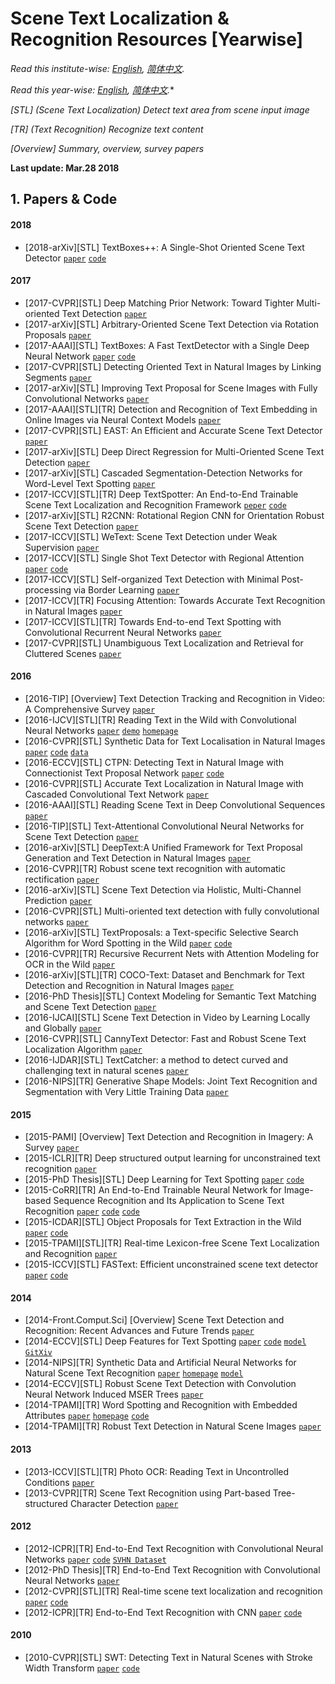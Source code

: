 # Scene Text Localization & Recognition Resources [Yearwise]

*Read this institute-wise: [English](README.md), [简体中文](README.zh-cn.md).*

*Read this year-wise: [English](README.yearwise.md), [简体中文](README.zh-cn.zh.yearwise.md).**

*[STL] (Scene Text Localization) Detect text area from scene input image*

*[TR] (Text Recognition) Recognize text content*

*[Overview] Summary, overview, survey papers*

**Last update: Mar.28 2018**

## 1. Papers & Code

#### 2018

- [2018-arXiv][STL] TextBoxes++: A Single-Shot Oriented Scene Text Detector [`paper`](https://arxiv.org/abs/1801.02765) [`code`](https://github.com/MhLiao/TextBoxes_plusplus)

#### 2017

- [2017-CVPR][STL] Deep Matching Prior Network: Toward Tighter Multi-oriented Text Detection [`paper`](https://arxiv.org/abs/1703.01425)
- [2017-arXiv][STL] Arbitrary-Oriented Scene Text Detection via Rotation Proposals [`paper`](https://arxiv.org/abs/1703.01086)
- [2017-AAAI][STL] TextBoxes: A Fast TextDetector with a Single Deep Neural Network [`paper`](https://arxiv.org/abs/1611.06779) [`code`](https://github.com/MhLiao/TextBoxes)
- [2017-CVPR][STL] Detecting Oriented Text in Natural Images by Linking Segments [`paper`](http://mclab.eic.hust.edu.cn/UpLoadFiles/Papers/SegLink_CVPR17.pdf)
- [2017-arXiv][STL] Improving Text Proposal for Scene Images with Fully Convolutional Networks [`paper`](https://arxiv.org/abs/1702.05089)
- [2017-AAAI][STL][TR] Detection and Recognition of Text Embedding in Online Images via Neural Context Models [`paper`](https://github.com/cmkang/CTSN/blob/master/aaai2017_cameraready.pdf)
- [2017-CVPR][STL] EAST: An Efficient and Accurate Scene Text Detector [`paper`](https://arxiv.org/abs/1704.03155)
- [2017-arXiv][STL] Deep Direct Regression for Multi-Oriented Scene Text Detection	 [`paper`](https://arxiv.org/abs/1703.08289)
- [2017-arXiv][STL] Cascaded Segmentation-Detection Networks for Word-Level Text Spotting [`paper`](https://arxiv.org/abs/1704.00834)
- [2017-ICCV][STL][TR] Deep TextSpotter: An End-to-End Trainable Scene Text Localization and Recognition Framework [`peper`](http://openaccess.thecvf.com/content_ICCV_2017/papers/Busta_Deep_TextSpotter_An_ICCV_2017_paper.pdf) [`code`](https://github.com/MichalBusta/DeepTextSpotter)
- [2017-arXiv][STL] R2CNN: Rotational Region CNN for Orientation Robust Scene Text Detection [`paper`](https://arxiv.org/ftp/arxiv/papers/1706/1706.09579.pdf)
- [2017-ICCV][STL] WeText: Scene Text Detection under Weak Supervision [`paper`](http://openaccess.thecvf.com/content_ICCV_2017/papers/Tian_WeText_Scene_Text_ICCV_2017_paper.pdf)
- [2017-ICCV][STL] Single Shot Text Detector with Regional Attention [`paper`](http://openaccess.thecvf.com/content_ICCV_2017/papers/He_Single_Shot_Text_ICCV_2017_paper.pdf) [`code`](https://github.com/BestSonny/SSTD)
- [2017-ICCV][STL] Self-organized Text Detection with Minimal Post-processing via Border Learning [`paper`](http://openaccess.thecvf.com/content_ICCV_2017/papers/Wu_Self-Organized_Text_Detection_ICCV_2017_paper.pdf)
- [2017-ICCV][TR] Focusing Attention: Towards Accurate Text Recognition in Natural Images [`paper`](http://openaccess.thecvf.com/content_ICCV_2017/papers/Cheng_Focusing_Attention_Towards_ICCV_2017_paper.pdf)
- [2017-ICCV][STL][TR] Towards End-to-end Text Spotting with Convolutional Recurrent Neural Networks [`paper`](http://openaccess.thecvf.com/content_ICCV_2017/papers/Li_Towards_End-To-End_Text_ICCV_2017_paper.pdf)
- [2017-CVPR][STL] Unambiguous Text Localization and Retrieval for Cluttered Scenes [`paper`](http://openaccess.thecvf.com/content_cvpr_2017/papers/Rong_Unambiguous_Text_Localization_CVPR_2017_paper.pdf)

#### 2016

- [2016-TIP] [Overview] Text Detection Tracking and Recognition in Video: A Comprehensive Survey [`paper`](http://ieeexplore.ieee.org/application/enterprise/entconfirmation.jsp?arnumber=7452620&icp=false)
- [2016-IJCV][STL][TR] Reading Text in the Wild with Convolutional Neural Networks  [`paper`](http://arxiv.org/abs/1412.1842) [`demo`](http://zeus.robots.ox.ac.uk/textsearch/#/search/)  [`homepage`](http://www.robots.ox.ac.uk/~vgg/research/text/)
- [2016-CVPR][STL] Synthetic Data for Text Localisation in Natural Images [`paper`](http://www.robots.ox.ac.uk/~vgg/data/scenetext/gupta16.pdf) [`code`](https://github.com/ankush-me/SynthText) [`data`](http://www.robots.ox.ac.uk/~vgg/data/scenetext/)
- [2016-ECCV][STL] CTPN: Detecting Text in Natural Image with Connectionist Text Proposal Network [`paper`](https://arxiv.org/abs/1609.03605) [`code`](https://github.com/tianzhi0549/CTPN)
- [2016-CVPR][STL] Accurate Text Localization in Natural Image with Cascaded Convolutional Text Network [`paper`](http://arxiv.org/abs/1603.09423)
- [2016-AAAI][STL] Reading Scene Text in Deep Convolutional Sequences [`paper`](http://whuang.org/papers/phe2016_aaai.pdf)
- [2016-TIP][STL] Text-Attentional Convolutional Neural Networks for Scene Text Detection [`paper`](http://whuang.org/papers/the2016_tip.pdf)
- [2016-arXiv][STL] DeepText:A Unified Framework for Text Proposal Generation and Text Detection in Natural Images [`paper`](http://arxiv.org/abs/1605.07314)
- [2016-CVPR][TR] Robust scene text recognition with automatic rectification [`paper`](http://arxiv.org/pdf/1603.03915v2.pdf)
- [2016-arXiv][STL] Scene Text Detection via Holistic, Multi-Channel Prediction [`paper`](https://arxiv.org/abs/1606.09002)
- [2016-CVPR][STL] Multi-oriented text detection with fully convolutional networks    [`paper`](http://mclab.eic.hust.edu.cn/UpLoadFiles/Papers/TextDectionFCN_CVPR16.pdf)
- [2016-arXiv][STL] TextProposals: a Text-specific Selective Search Algorithm for Word Spotting in the Wild [`paper`](https://arxiv.org/pdf/1604.02619.pdf) [`code`](https://github.com/lluisgomez/TextProposals)
- [2016-CVPR][TR] Recursive Recurrent Nets with Attention Modeling for OCR in the Wild [`paper`](http://arxiv.org/pdf/1603.03101v1.pdf)
- [2016-arXiv][STL][TR] COCO-Text: Dataset and Benchmark for Text Detection and Recognition in Natural Images [`paper`](http://vision.cornell.edu/se3/wp-content/uploads/2016/01/1601.07140v1.pdf)
- [2016-PhD Thesis][STL] Context Modeling for Semantic Text Matching and Scene Text Detection [`paper`](https://etda.libraries.psu.edu/catalog/zw12z528p)
- [2016-IJCAI][STL] Scene Text Detection in Video by Learning Locally and Globally [`paper`](https://www.ijcai.org/Proceedings/16/Papers/376.pdf)
- [2016-CVPR][STL] CannyText Detector: Fast and Robust Scene Text Localization Algorithm [`paper`](http://ieeexplore.ieee.org/document/7780757/)
- [2016-IJDAR][STL] TextCatcher: a method to detect curved and challenging text in natural scenes [`paper`](https://link.springer.com/article/10.1007/s10032-016-0264-4)
- [2016-NIPS][TR] Generative Shape Models: Joint Text Recognition and Segmentation with Very Little Training Data [`paper`](https://arxiv.org/abs/1611.02788)

#### 2015

- [2015-PAMI] [Overview] Text Detection and Recognition in Imagery: A Survey [`paper`](http://lampsrv02.umiacs.umd.edu/pubs/Papers/qixiangye-14/qixiangye-14.pdf)
- [2015-ICLR][TR] Deep structured output learning for unconstrained text recognition [`paper`](http://arxiv.org/abs/1412.5903)
- [2015-PhD Thesis][STL] Deep Learning for Text Spotting [`paper`](http://www.robots.ox.ac.uk/~vgg/publications/2015/Jaderberg15b/jaderberg15b.pdf) [`code`](https://bitbucket.org/aderberg/eccv2014_textspotting)
- [2015-CoRR][TR] An End-to-End Trainable Neural Network for Image-based Sequence Recognition and Its Application to Scene Text Recognition [`paper`](http://arxiv.org/pdf/1507.05717v1.pdf) [`code`](http://mclab.eic.hust.edu.cn/~xbai/CRNN/crnn_code.zip) [`code`](https://github.com/bgshih/crnn)
- [2015-ICDAR][STL] Object Proposals for Text Extraction in the Wild [`paper`](http://arxiv.org/abs/1509.02317) [`code`](https://github.com/lluisgomez/TextProposals)
- [2015-TPAMI][STL][TR] Real-time Lexicon-free Scene Text Localization and Recognition [`paper`](http://ieeexplore.ieee.org/stamp/stamp.jsp?arnumber=7313008)
- [2015-ICCV][STL] FASText: Efficient unconstrained scene text detector [`paper`](https://pdfs.semanticscholar.org/2131/106318d4674bc9260e671c9f427bfc3f1029.pdf) [`code`](https://github.com/MichalBusta/FASText)

#### 2014

- [2014-Front.Comput.Sci] [Overview] Scene Text Detection and Recognition: Recent Advances and Future Trends [`paper`](http://mc.eistar.net/uploadfiles/Papers/FCS_TextSurvey_2015.pdf)
- [2014-ECCV][STL] Deep Features for Text Spotting [`paper`](http://www.robots.ox.ac.uk/~vgg/publications/2014/Jaderberg14/jaderberg14.pdf) [`code`](https://bitbucket.org/jaderberg/eccv2014_textspotting) [`model`](https://bitbucket.org/jaderberg/eccv2014_textspotting) [`GitXiv`](http://gitxiv.com/posts/uB4y7QdD5XquEJ69c/deep-features-for-text-spotting)
- [2014-NIPS][TR] Synthetic Data and Artificial Neural Networks for Natural Scene Text Recognition [`paper`](http://www.robots.ox.ac.uk/~vgg/publications/2014/Jaderberg14c/jaderberg14c.pdf)  [`homepage`](http://www.robots.ox.ac.uk/~vgg/publications/2014/Jaderberg14c/) [`model`](http://www.robots.ox.ac.uk/~vgg/research/text/model_release.tar.gz)
- [2014-ECCV][STL] Robust Scene Text Detection with Convolution Neural Network Induced MSER Trees [`paper`](http://www.whuang.org/papers/whuang2014_eccv.pdf)
- [2014-TPAMI][TR] Word Spotting and Recognition with Embedded Attributes	 [`paper`](http://www.cvc.uab.es/~afornes/publi/journals/2014_PAMI_Almazan.pdf) [`homepage`](http://www.cvc.uab.es/~almazan/index/projects/words-att/index.html) [`code`](https://github.com/almazan/watts)
- [2014-TPAMI][TR] Robust Text Detection in Natural Scene Images [`paper`](http://ieeexplore.ieee.org/stamp/stamp.jsp?arnumber=6613482)

#### 2013

- [2013-ICCV][STL][TR] Photo OCR: Reading Text in Uncontrolled Conditions [`paper`](https://ai2-s2-pdfs.s3.amazonaws.com/31a8/803d7e2618bfa44c472d003055bb5961b9de.pdf)
- [2013-CVPR][TR] Scene Text Recognition using Part-based Tree-structured Character Detection [`paper`](http://www.cv-foundation.org/openaccess/content_cvpr_2013/papers/Shi_Scene_Text_Recognition_2013_CVPR_paper.pdf)


#### 2012

- [2012-ICPR][TR] End-to-End Text Recognition with Convolutional Neural Networks [`paper`](http://www.cs.stanford.edu/~acoates/papers/wangwucoatesng_icpr2012.pdf) [`code`](http://cs.stanford.edu/people/twangcat/ICPR2012_code/SceneTextCNN_demo.tar) [`SVHN Dataset`](http://ufldl.stanford.edu/housenumbers/)
- [2012-PhD Thesis][TR] End-to-End Text Recognition with Convolutional Neural Networks [`paper`](http://cs.stanford.edu/people/dwu4/HonorThesis.pdf)
- [2012-CVPR][STL][TR] Real-time scene text localization and recognition [`paper`](http://cmp.felk.cvut.cz/~matas/papers/neumann-2012-rt_text-cvpr.pdf) [`code`](http://docs.opencv.org/3.0-beta/modules/text/doc/erfilter.html)
- [2012-ICPR][TR] End-to-End Text Recognition with CNN [`paper`](http://www.cs.stanford.edu/~acoates/papers/wangwucoatesng_icpr2012.pdf) [`code`](http://cs.stanford.edu/people/twangcat/ICPR2012_code/SceneTextCNN_demo.tar)

#### 2010

- [2010-CVPR][STL] SWT: Detecting Text in Natural Scenes with Stroke Width Transform [`paper`](http://www.math.tau.ac.il/~turkel/imagepapers/text_detection.pdf) [`code`](https://github.com/aperrau/DetectText)
